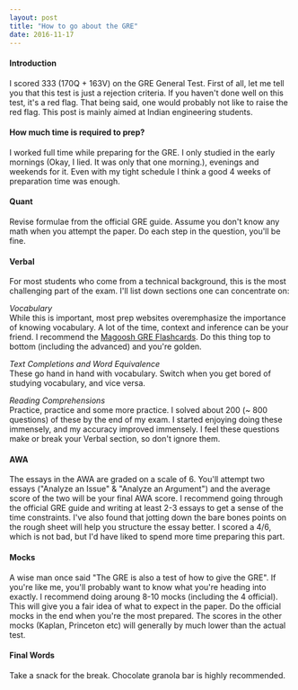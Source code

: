 ```yaml
---
layout: post
title: "How to go about the GRE"
date: 2016-11-17
---
```


#### Introduction  
I scored 333 (170Q + 163V) on the GRE General Test. First of all, let me tell you that this test is just a rejection criteria. If you haven't done well on this test, it's a red flag. That being said, one would probably not like to raise the red flag. This post is mainly aimed at Indian engineering students.

#### How much time is required to prep?  
I worked full time while preparing for the GRE. I only studied in the early mornings (Okay, I lied. It was only that one morning.), evenings and weekends for it. Even with my tight schedule I think a good 4 weeks of preparation time was enough.

#### Quant  
Revise formulae from the official GRE guide. Assume you don't know any math when you attempt the paper. Do each step in the question, you'll be fine.  

#### Verbal  
For most students who come from a technical background, this is the most challenging part of the exam. I'll list down sections one can concentrate on:

*Vocabulary*  
While this is important, most prep websites overemphasize the importance of knowing vocabulary. A lot of the time, context and inference can be your friend. I recommend the [Magoosh GRE Flashcards](https://play.google.com/store/apps/details?id=com.magoosh.flashcards.gre&hl=en). Do this thing top to bottom (including the advanced) and you're golden.

*Text Completions and Word Equivalence*  
These go hand in hand with vocabulary. Switch when you get bored of studying vocabulary, and vice versa. 

*Reading Comprehensions*  
Practice, practice and some more practice. I solved about 200 (~ 800 questions) of these by the end of my exam. I started enjoying doing these immensely, and my accuracy improved immensely. I feel these questions make or break your Verbal section, so don't ignore them.

#### AWA
The essays in the AWA are graded on a scale of 6. You'll attempt two essays ("Analyze an Issue" & "Analyze an Argument") and the average score of the two will be your final AWA score. I recommend going through the official GRE guide and writing at least 2-3 essays to get a sense of the time constraints. I've also found that jotting down the bare bones points on the rough sheet will help you structure the essay better. I scored a 4/6, which is not bad, but I'd have liked to spend more time preparing this part. 

#### Mocks
A wise man once said "The GRE is also a test of how to give the GRE". If you're like me, you'll probably want to know what you're heading into exactly. I recommend doing aroung 8-10 mocks (including the 4 official). This will give you a fair idea of what to expect in the paper. Do the official mocks in the end when you're the most prepared. The scores in the other mocks (Kaplan, Princeton etc) will generally by much lower than the actual test. 

#### Final Words
Take a snack for the break. Chocolate granola bar is highly recommended.

